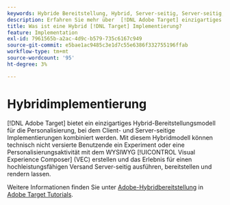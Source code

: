 ```yaml
---
keywords: Hybride Bereitstellung, Hybrid, Server-seitig, Server-seitig, Server-seitig, Client-seitig, Client-seitig, Client-seitig, Hybride Implementierung, Hybride Bereitstellung0
description: Erfahren Sie mehr über  [!DNL Adobe Target] einzigartiges Hybrid-Bereitstellungsmodell von für Personalisierung und die Kombination von Client- und Server-seitigen Implementierungen.
title: Was ist eine Hybrid [!DNL Target] Implementierung?
feature: Implementation
exl-id: 7961565b-a2ac-4d9c-b579-735c6167c949
source-git-commit: e5bae1ac9485c3e1d7c55e6386f332755196ffab
workflow-type: tm+mt
source-wordcount: '95'
ht-degree: 3%

---
```


# Hybridimplementierung

[!DNL Adobe Target] bietet ein einzigartiges Hybrid-Bereitstellungsmodell für die Personalisierung, bei dem Client- und Server-seitige Implementierungen kombiniert werden. Mit diesem Hybridmodell können technisch nicht versierte Benutzende ein Experiment oder eine Personalisierungsaktivität mit dem WYSIWYG [!UICONTROL Visual Experience Composer] (VEC) erstellen und das Erlebnis für einen hochleistungsfähigen Versand Server-seitig ausführen, bereitstellen und rendern lassen.

Weitere Informationen finden Sie unter [Adobe-Hybridbereitstellung](https://experienceleague.adobe.com/docs/target-learn/tutorials/implementation/hybrid-deployment.html) in [Adobe Target Tutorials](https://experienceleague.adobe.com/docs/target-learn/tutorials/overview.html?lang=de).
